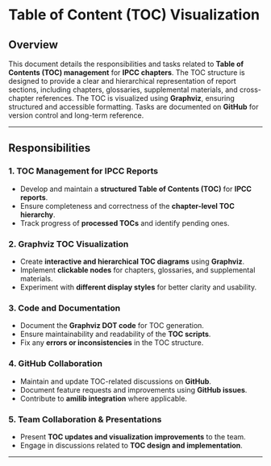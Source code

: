 

# Table of Content (TOC) Visualization

## Overview  
This document details the responsibilities and tasks related to **Table of Contents (TOC) management** for **IPCC chapters**. The TOC structure is designed to provide a clear and hierarchical representation of report sections, including chapters, glossaries, supplemental materials, and cross-chapter references. The TOC is visualized using **Graphviz**, ensuring structured and accessible formatting. Tasks are documented on **GitHub** for version control and long-term reference.

---

## Responsibilities  

### 1. **TOC Management for IPCC Reports**  
- Develop and maintain a **structured Table of Contents (TOC)** for **IPCC reports**.  
- Ensure completeness and correctness of the **chapter-level TOC hierarchy**.  
- Track progress of **processed TOCs** and identify pending ones.  

### 2. **Graphviz TOC Visualization**  
- Create **interactive and hierarchical TOC diagrams** using **Graphviz**.  
- Implement **clickable nodes** for chapters, glossaries, and supplemental materials.  
- Experiment with **different display styles** for better clarity and usability.  

### 3. **Code and Documentation**  
- Document the **Graphviz DOT code** for TOC generation.  
- Ensure maintainability and readability of the **TOC scripts**.  
- Fix any **errors or inconsistencies** in the TOC structure.  

### 4. **GitHub Collaboration**  
- Maintain and update TOC-related discussions on **GitHub**.  
- Document feature requests and improvements using **GitHub issues**.  
- Contribute to **amilib integration** where applicable.  

### 5. **Team Collaboration & Presentations**  
- Present **TOC updates and visualization improvements** to the team.  
- Engage in discussions related to **TOC design and implementation**.  
  


---


